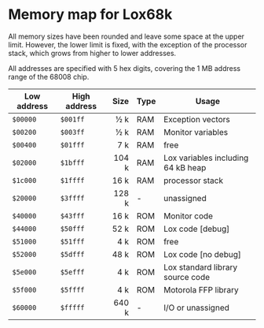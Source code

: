 # Memory map for Lox68k

All memory sizes have been rounded and leave some space at the upper limit. However,
the lower limit is fixed, with the exception of the processor stack, which grows from
higher to lower addresses.

All addresses are specified with 5 hex digits, covering the 1 MB address range of the
68008 chip.


| Low address   | High address   | Size  | Type | Usage                                |
|---------------|----------------|------:|------|--------------------------------------|
| `$00000`      | `$001ff`       |   ½ k | RAM  | Exception vectors                    |
| `$00200`      | `$003ff`       |   ½ k | RAM  | Monitor variables                    |
| `$00400`      | `$01fff`       |   7 k | RAM  | free                                 |
| `$02000`      | `$1bfff`       | 104 k | RAM  | Lox variables including 64 kB heap   |
| `$1c000`      | `$1ffff`       |  16 k | RAM  | processor stack                      |
| `$20000`      | `$3ffff`       | 128 k | -    | unassigned                           |
| `$40000`      | `$43fff`       |  16 k | ROM  | Monitor code                         |
| `$44000`      | `$50fff`       |  52 k | ROM  | Lox code [debug]                     |
| `$51000`      | `$51fff`       |   4 k | ROM  | free                                 |
| `$52000`      | `$5dfff`       |  48 k | ROM  | Lox code [no debug]                  |
| `$5e000`      | `$5efff`       |   4 k | ROM  | Lox standard library source code     |
| `$5f000`      | `$5ffff`       |   4 k | ROM  | Motorola FFP library                 |
| `$60000`      | `$fffff`       | 640 k | -    | I/O or unassigned                    |


